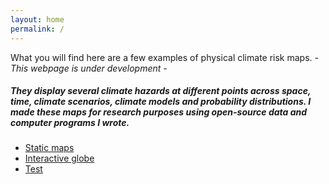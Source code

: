```yaml
---
layout: home
permalink: /
---
```


What you will find here are a few examples of physical climate risk maps. _- This webpage is under development -_

##### They display several climate hazards at different points across space, time, climate scenarios, climate models and probability distributions. I made these maps for research purposes using open-source data and computer programs I wrote.


  - [Static maps](static_maps)
  - [Interactive globe](../docs/spiky_globe.html)
  - [Test](../docs/test.html)
      

